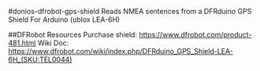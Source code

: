 #donios-dfrobot-gps-shield
Reads NMEA sentences from a DFRduino GPS Shield For Arduino (ublox LEA-6H) 

##DFRobot Resources
Purchase shield: https://www.dfrobot.com/product-481.html
Wiki Doc: https://www.dfrobot.com/wiki/index.php/DFRduino_GPS_Shield-LEA-6H_(SKU:TEL0044)

